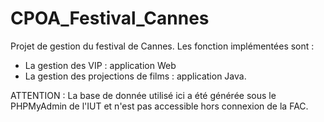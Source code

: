 # CPOA_Festival_Cannes

Projet de gestion du festival de Cannes.
Les fonction implémentées sont :
- La gestion des VIP : application Web
- La gestion des projections de films : application Java.

ATTENTION :
La base de donnée utilisé ici a été générée sous le PHPMyAdmin de l'IUT et n'est pas accessible hors connexion de la FAC. 
